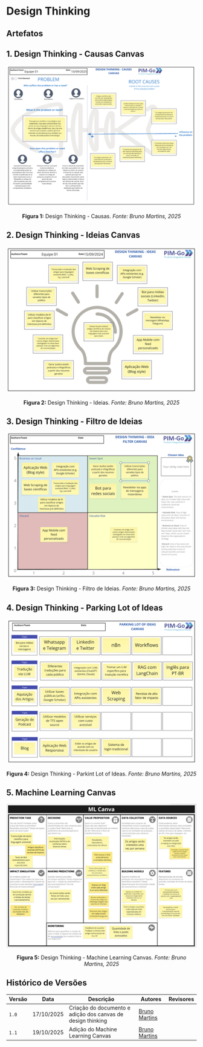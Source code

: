 # Design Thinking

## Artefatos

## 1. Design Thinking - Causas Canvas

![](assets/design_thinking_causes.png)

<div align="center">
  <p><strong>Figura 1:</strong> Design Thinking - Causas. <em>Fonte: Bruno Martins, 2025</em></p>
</div>

## 2. Design Thinking - Ideias Canvas

![](assets/design_thinking_ideas.png)

<div align="center">
  <p><strong>Figura 2:</strong> Design Thinking - Ideias. <em>Fonte: Bruno Martins, 2025</em></p>
</div>

## 3. Design Thinking - Filtro de Ideias

![](assets/design_thinking_filter_canvas.png)

<div align="center">
  <p><strong>Figura 3:</strong> Design Thinking - Filtro de Ideias. <em>Fonte: Bruno Martins, 2025</em></p>
</div>

## 4. Design Thinking - Parking Lot of Ideas

![](assets/design_thinking_parking_lot.png)

<div align="center">
  <p><strong>Figura 4:</strong> Design Thinking - Parkint Lot of Ideas. <em>Fonte: Bruno Martins, 2025</em></p>
</div>

## 5. Machine Learning Canvas

![](assets/design_thinking_ml.png)

<div align="center">
  <p><strong>Figura 5:</strong> Design Thinking - Machine Learning Canvas. <em>Fonte: Bruno Martins, 2025</em></p>
</div>

## Histórico de Versões

| Versão | Data | Descrição | Autores | Revisores |
| --- | --- | --- | --- | --- |
| `1.0` | 17/10/2025 | Criação do documento e adição dos canvas de design thinking | [Bruno Martins](https://github.com/brunomartins03) |  |
| `1.1` | 19/10/2025 | Adição do Machine Learning Canvas | [Bruno Martins](https://github.com/brunomartins03) |  |